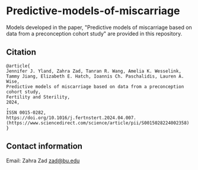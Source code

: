 # Predictive-models-of-miscarriage

Models developed in the paper,  "Predictive models of miscarriage based on data from a preconception cohort study" are provided in this repository.

## Citation

```text
@article{
Jennifer J. Yland, Zahra Zad, Tanran R. Wang, Amelia K. Wesselink, Tammy Jiang, Elizabeth E. Hatch, Ioannis Ch. Paschalidis, Lauren A. Wise,
Predictive models of miscarriage based on data from a preconception cohort study,
Fertility and Sterility,
2024,
,
ISSN 0015-0282,
https://doi.org/10.1016/j.fertnstert.2024.04.007.
(https://www.sciencedirect.com/science/article/pii/S0015028224002358)
}
```

## Contact information

Email: Zahra Zad zad@bu.edu
